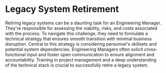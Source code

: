 # Legacy System Retirement

Retiring legacy systems can be a daunting task for an Engineering Manager. They're responsible for assessing the viability, risks, and costs associated with the process. To navigate this challenge, they need to formulate a technical strategy that ensures smooth transition with minimal business disruption. Central to this strategy is considering personnel's skillsets and potential system dependencies. Engineering Managers often solicit cross-functional input and foster open communication to ensure alignment and accountability. Training in project management and a deep understanding of the technical stack is crucial to successfully retire a legacy system.